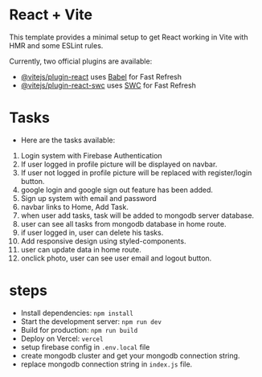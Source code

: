 # React + Vite

This template provides a minimal setup to get React working in Vite with HMR and some ESLint rules.

Currently, two official plugins are available:

- [@vitejs/plugin-react](https://github.com/vitejs/vite-plugin-react/blob/main/packages/plugin-react/README.md) uses [Babel](https://babeljs.io/) for Fast Refresh
- [@vitejs/plugin-react-swc](https://github.com/vitejs/vite-plugin-react-swc) uses [SWC](https://swc.rs/) for Fast Refresh


# Tasks
* Here are the tasks available:
1. Login system with Firebase Authentication
2. If user logged in profile picture will be displayed on navbar.
3. If user not logged in profile picture will be replaced with register/login button.
4. google login and google sign out feature has been added.
5. Sign up system with email and password
6. navbar links to Home, Add Task.
7. when user add tasks, task will be added to mongodb server database.
8. user can see all tasks from mongodb database in home route.
9. if user logged in, user can delete his tasks.
10. Add responsive design using styled-components.
11. user can update data in home route.
12. onclick photo, user can see user email and logout button.

# steps 

* Install dependencies: `npm install`
* Start the development server: `npm run dev`
* Build for production: `npm run build`
* Deploy on Vercel: `vercel`
* setup firebase config in `.env.local` file
* create mongodb cluster and get your mongodb connection string.
* replace mongodb connection string in `index.js` file.
